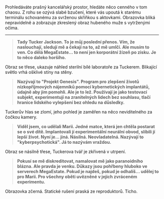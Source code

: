 Prohledáváte prašný kancelářský prostor, hledáte něco cenného v tom chaosu. Z rohu se ozývá slabé bzučení, které vás upoutá k starému terminálu schovanému za svrženou skříňkou s aktovkami. Obrazovka bliká nepravidelně a zobrazuje zkreslený obraz hubeného muže s vytrženými očima.

---

> **Tady Tucker Jackson. To je můj poslední přenos. Vím, že naslouchají, sledují mě a čekají na to, až mě umlčí. Ale musím to ven. Co dělá MegaEstate… to není jen korporátní žízeň po zisku. Je to něco daleko horšího.**

Obraz se třese, ukazuje náhled sterilní bílé laboratoře za Tuckerem. Blikající světlo vrhá ošklivé stíny na stěny.

> **Nazývají to "Projekt Genesis". Program pro zlepšení životů nízkopříjmových nájemníků pomocí kybernetických implantátů, údajně aby jim pomohli. Ale je to lež. Používají je jako testovací subjekt, experimentují na zranitelných lidech bez souhlasu, tlačí hranice lidského vylepšení bez ohledu na důsledky.**

Tuckerův hlas se zlomí, jeho pohled je zaměřen na něco neviditelného za čočkou kamery.

> **Viděl jsem, co udělali Marii. Jedné matce, která jen chtěla postarat se o své dítě. Implantovali jí experimentální neurální obvod, slíbili jí lepší život. Nyní je… jiná. Násilná. Neovladatelná. Nazývají to "kyberpsychotická". Já to nazývám vraždou.**

Obraz se násilně třese, Tuckerova tvář je zkřivená v utrpení.

> **Pokusí se mě diskreditovat, namalovat mě jako paranoidního blázna. Ale pravda je venku. Důkazy jsou pohřbeny hluboko ve serverech MegaEstate. Pokud je najdeš, pokud je odhalíš… udělej to pro Marii. Pro všechny oběti uvězněné v jejich zvráceném experimentu.**

Obrazovka zčerná. Statické rušení praská ze reproduktorů. Ticho.
